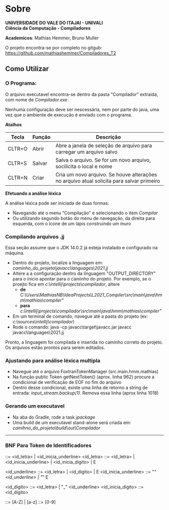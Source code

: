 

# Sobre
**UNIVERSIDADE DO VALE DO ITAJAI - UNIVALI**   
**Ciência da Computação - Compiladores**

**Academicos**: Mathias Hemmer, Bruno Muller

O projeto encontra-se por completo no gitgub:   
https://github.com/mathiashemmer/Compiladores_T2

## Como Utilizar

### O Programa:

O arquivo executavel encontra-se dentro da pasta "Compilador" extraida, com nome de *Compilador.exe*.

Nenhuma configuração deve ser nescessária, nem por parte do java, uma vez que o ambiente de execução é enviado com o programa.

**Atalhos**

|Tecla|Função|Descrição|
|-----|------|---------|
|CLTR+O|Abrir|Abre a janela de seleção de arquivo para carregar um arquivo salvo|
|CLTR+S|Salvar|Salva o arquivo. Se for um novo arquivo, socilicita o local e nome |
|CLTR+N|Criar|Cria um novo arquivo. Se houve alterações no arquivo atual solicita para salvar primeiro|

**Efetuando a análise léxica**

A análise léxica pode ser iniciada de duas formas:
- Navegando até o menu "Compilação" e selecionando o item *Compilar*
- Ou utilizando segundo botão do menu de navegação, da direita para esquerda, com o ícone de um lápis construindo um muro


### Compilando arquivos .jj

Essa seção assume que o JDK 14.0.2 já esteja instalado e configurado na máquina.
- Dentro do projeto, localize a linguagem em: *caminho_do_projeto\javacc\languages\2021.jj*
- Altere a a configuração dentro da linguagem "OUTPUT_DIRECTORY" para o inicio apontar para o caminho do projeto. Por exemplo, se o proejto fica em *c:\\intellij\projects\compilador*, altere 
  - **de** *C:\\Users\\MathiasNB\\IdeaProjects\\L2021_Compiler\\src\\main\\java\\hmm\\mathias\\compiler"*
  - **para** *c:\\intellij\projects\compilador\src\\main\\java\\hmm\\mathias\\compiler"*
- Em um terminal de comando, navegue até a pasta do projeto (ex: *c:\sources\\intellij\compilador*)
- Rode o comando: java -cp javacc\target\javacc.jar javacc javacc\languages\2021.jj

Pronto, a linguagem foi compilada e inserida no caminho correto do projeto. Os arquivos estão prontos para serem editados.

### Ajustando para análise léxica multipla

- Navegue até o arquivo FoxtranTokenManager (src.main.hmm.mathias)
- Na função public Token getNextToken() (aprox. linha 962) procure a condicional de verificação de EOF no fim do arquivo
- Dentro desse condicional, existe uma linha de retorno a string de entrada: *input_stream.backup(1)*. Remova essa linha (aprox linha 1018)

### Gerando um executavel

- Na aba do Gradle, rode a task *jpackage*
- Uma build de um executavel stand-alone será criada em: *camihno_do_projeto\build\out\Compilador*

---

### BNF Para Token de Identificadores

<identificador> ::= <id_letra> | <id_inicia_underline>
<id_letra> ::= <letra> <id_letra> | <id_inicia_underline> | <id_inicia_digito> | E

<id_underline> ::= <letra> <id_letra> | <digito> <id_digito> | E
<id_inicia_underline> ::= "_" <id_underline> | "_" E

<id_digito> ::= <letra> <id_letra> | "_" <id_underline>
<id_inicia_digito> ::= <digito> <id_digito>


<letra> ::= [A-Z] | [a-z]
<digito> ::= [0-9]



